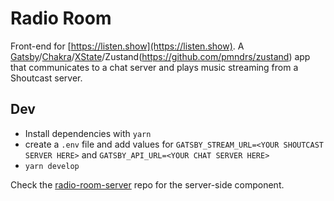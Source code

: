 # Radio Room

Front-end for [https://listen.show](https://listen.show). A [Gatsby](http://gatsbyjs.com)/[Chakra](https://chakra-ui.com)/[XState](http://xstate.js.org)/Zustand(https://github.com/pmndrs/zustand) app that communicates to a chat server and plays music streaming from a Shoutcast server.

## Dev

- Install dependencies with `yarn`
- create a `.env` file and add values for `GATSBY_STREAM_URL=<YOUR SHOUTCAST SERVER HERE>` and `GATSBY_API_URL=<YOUR CHAT SERVER HERE>`
- `yarn develop`

Check the [radio-room-server](https://github.com/albatrocity/radio-room-server) repo for the server-side component.

